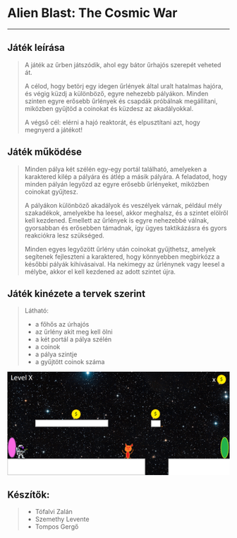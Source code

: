 # Alien Blast: The Cosmic War

--------------------------------------------------------
## Játék leírása
> A játék az űrben játszódik, ahol egy bátor űrhajós szerepét veheted át.
>
> A célod, hogy betörj egy idegen űrlények által uralt hatalmas hajóra, és végig küzdj a különböző, egyre nehezebb pályákon. Minden szinten egyre erősebb űrlények és csapdák próbálnak megállítani, 
> miközben gyűjtöd a coinokat és küzdesz az akadályokkal.
>
> A végső cél: elérni a hajó reaktorát, és elpusztítani azt, hogy megnyerd a játékot!

## Játék működése
> Minden pálya két szélén egy-egy portál található, amelyeken a karaktered kilép a pályára és átlép a másik pályára. A feladatod, hogy minden pályán legyőzd az egyre erősebb űrlényeket, miközben coinokat gyűjtesz.
>
> A pályákon különböző akadályok és veszélyek várnak, például mély szakadékok, amelyekbe ha leesel, akkor meghalsz, és a szintet elölről kell kezdened. Emellett az űrlények is egyre nehezebbé válnak, gyorsabban és erősebben támadnak, így ügyes taktikázásra és gyors
> reakciókra lesz szükséged.
>
> Minden egyes legyőzött űrlény után coinokat gyűjthetsz, amelyek segítenek fejleszteni a karaktered, hogy könnyebben megbirkózz a későbbi pályák kihívásaival. Ha nekimegy az űrlénynek vagy leesel a mélybe, akkor el kell kezdened az adott szintet újra.

## Játék kinézete a tervek szerint
> Látható:
> - a főhős az úrhajós
> - az űrlény akit meg kell ölni
> - a két portál a pálya szélén
> - a coinok
> - a pálya szintje
> - a gyűjtött coinok száma

![Terv.png](https://github.com/tomposgergo2/Alien-Blast-The-Cosmic-War/blob/main/Terv.png?raw=true)

## Készítők:
> - Tófalvi Zalán
> - Szemethy Levente
> - Tompos Gergő
